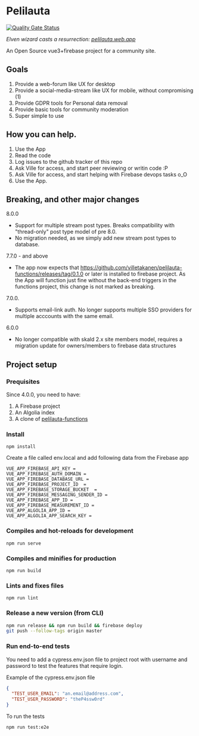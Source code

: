 # Pelilauta

[![Quality Gate Status](https://sonarcloud.io/api/project_badges/measure?project=villetakanen_pelilauta2&metric=alert_status)](https://sonarcloud.io/dashboard?id=villetakanen_pelilauta2)

_Elven wizard casts a resurrection: [pelilauta.web.app](https://pelilauta.web.app)_

An Open Source vue3+firebase project for a community site. 

## Goals
1. Provide a web-forum like UX for desktop
2. Provide a social-media-stream like UX for mobile, without compromising (1)
3. Provide GDPR tools for Personal data removal
4. Provide basic tools for community moderation
5. Super simple to use

## How you can help.
1. Use the App
2. Read the code
3. Log issues to the github tracker of this repo
4. Ask Ville for access, and start peer reviewing or writin code :P
5. Ask Ville for access, and start helping with Firebase devops tasks o_O
6. Use the App.

## Breaking, and other major changes

8.0.0 
- Support for multiple stream post types. Breaks compatibility with "thread-only" post type model of pre 8.0.
- No migration needed, as we simply add new stream post types to database.

7.7.0 - and above
- The app now expects that https://github.com/villetakanen/pelilauta-functions/releases/tag/0.1.0 
  or later is installed to firebase project. As the App will function just fine without the back-end
  triggers in the functions project, this change is not marked as breaking.

7.0.0.
- Supports email-link auth. No longer supports multiple SSO providers for multiple acccounts with 
  the same email.

6.0.0
- No longer compatible with skald 2.x site members model, requires a migration update for 
  owners/members to firebase data structures

## Project setup

### Prequisites

Since 4.0.0, you need to have:
1. A Firebase project
2. An Algolia index
3. A clone of [pelilauta-functions](https://github.com/villetakanen/pelilauta-functions)

### Install
```
npm install
```

Create a file called env.local and add following data from the Firebase app
```text
VUE_APP_FIREBASE_API_KEY = 
VUE_APP_FIREBASE_AUTH_DOMAIN =  
VUE_APP_FIREBASE_DATABASE_URL = 
VUE_APP_FIREBASE_PROJECT_ID  = 
VUE_APP_FIREBASE_STORAGE_BUCKET  = 
VUE_APP_FIREBASE_MESSAGING_SENDER_ID =
VUE_APP_FIREBASE_APP_ID =
VUE_APP_FIREBASE_MEASUREMENT_ID = 
VUE_APP_ALGOLIA_APP_ID = 
VUE_APP_ALGOLIA_APP_SEARCH_KEY = 
```

### Compiles and hot-reloads for development
```
npm run serve
```

### Compiles and minifies for production
```
npm run build
```

### Lints and fixes files
```
npm run lint
```

### Release a new version (from CLI)
```bash
npm run release && npm run build && firebase deploy
git push --follow-tags origin master
```

### Run end-to-end tests
You need to add a cypress.env.json file to project root with username and password to test the features that require login.

Example of the cypress.env.json file
```json
{
  "TEST_USER_EMAIL": "an.email@address.com",
  "TEST_USER_PASSWORD": "theP4ssw0rd"
}
```
To run the tests
```bash
npm run test:e2e
```
